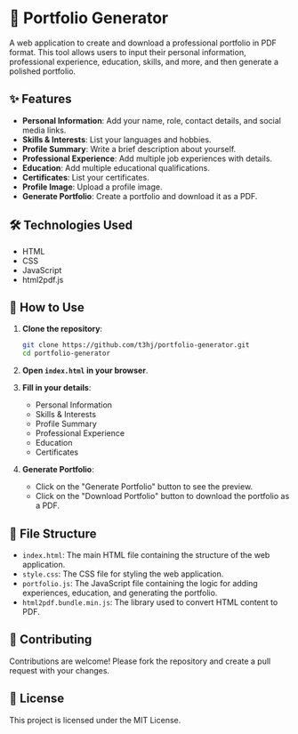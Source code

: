 # 📄 Portfolio Generator

A web application to create and download a professional portfolio in PDF format. This tool allows users to input their personal information, professional experience, education, skills, and more, and then generate a polished portfolio.

## ✨ Features

- **Personal Information**: Add your name, role, contact details, and social media links.
- **Skills & Interests**: List your languages and hobbies.
- **Profile Summary**: Write a brief description about yourself.
- **Professional Experience**: Add multiple job experiences with details.
- **Education**: Add multiple educational qualifications.
- **Certificates**: List your certificates.
- **Profile Image**: Upload a profile image.
- **Generate Portfolio**: Create a portfolio and download it as a PDF.

## 🛠️ Technologies Used

- HTML
- CSS
- JavaScript
- html2pdf.js

## 🚀 How to Use

1. **Clone the repository**:
    ```bash
    git clone https://github.com/t3hj/portfolio-generator.git
    cd portfolio-generator
    ```

2. **Open `index.html` in your browser**.

3. **Fill in your details**:
    - Personal Information
    - Skills & Interests
    - Profile Summary
    - Professional Experience
    - Education
    - Certificates

4. **Generate Portfolio**:
    - Click on the "Generate Portfolio" button to see the preview.
    - Click on the "Download Portfolio" button to download the portfolio as a PDF.

## 📂 File Structure

- `index.html`: The main HTML file containing the structure of the web application.
- `style.css`: The CSS file for styling the web application.
- `portfolio.js`: The JavaScript file containing the logic for adding experiences, education, and generating the portfolio.
- `html2pdf.bundle.min.js`: The library used to convert HTML content to PDF.

## 🤝 Contributing

Contributions are welcome! Please fork the repository and create a pull request with your changes.

## 📜 License

This project is licensed under the MIT License.
